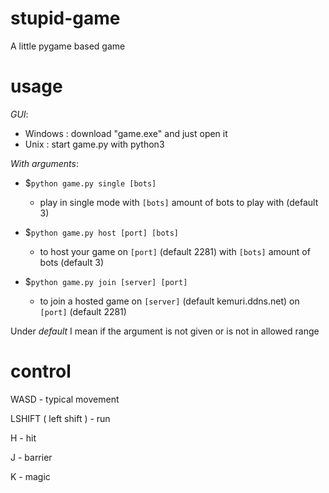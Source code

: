 # stupid-game
A little pygame based game

# usage


*GUI*:
- Windows : download "game.exe" and just open it
- Unix : start game.py with python3


*With arguments*:
- $`python game.py single [bots]`
  - play in single mode with `[bots]` amount of bots to play with (default 3)

- $`python game.py host [port] [bots]`
  - to host your game on `[port]` (default 2281) with `[bots]` amount of bots (default 3)

- $`python game.py join [server] [port]`
  - to join a hosted game on `[server]` (default kemuri.ddns.net) on `[port]` (default 2281)

Under _default_ I mean if the argument is not given or is not in allowed range

# control

WASD - typical movement

LSHIFT ( left shift ) - run

H - hit

J - barrier

K - magic
